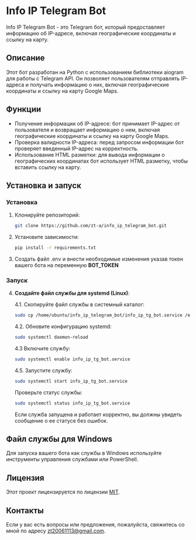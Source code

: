 # Info IP Telegram Bot

Info IP Telegram Bot - это Telegram бот, который предоставляет информацию об IP-адресе, включая географические координаты и ссылку на карту.

## Описание

Этот бот разработан на Python с использованием библиотеки aiogram для работы с Telegram API. Он позволяет пользователям отправлять IP-адреса и получать информацию о них, включая географические координаты и ссылку на карту Google Maps.

## Функции

- Получение информации об IP-адресе: бот принимает IP-адрес от пользователя и возвращает информацию о нем, включая географические координаты и ссылку на карту Google Maps.
- Проверка валидности IP-адреса: перед запросом информации бот проверяет введенный IP-адрес на корректность.
- Использование HTML разметки: для вывода информации о географических координатах бот использует HTML разметку, чтобы вставить ссылку на карту.

## Установка и запуск

### Установка

1. Клонируйте репозиторий:

    ```bash
    git clone https://github.com/zt-a/info_ip_telegram_bot.git
    ```

2. Установите зависимости:

    ```bash
    pip install -r requirements.txt
    ```

3. Создать файл .env и внести необходимые изменения указав токен вашего бота на переменную **BOT_TOKEN**

### Запуск 

4. **Создайте файл службы для systemd (Linux)**:

    4.1. Скопируйте файл службы в системный каталог:

    ```bash
    sudo cp /home/ubuntu/info_ip_telegram_bot/info_ip_tg_bot.service /etc/systemd/system/
    ```

    4.2. Обновите конфигурацию systemd:

    ```bash
    sudo systemctl daemon-reload
    ```

    4.3 Включите службу:

    ```bash
    sudo systemctl enable info_ip_tg_bot.service
    ```

    4.5. Запустите службу:

    ```bash
    sudo systemctl start info_ip_tg_bot.service
    ```

    Проверьте статус службы:

    ```bash
    sudo systemctl status info_ip_tg_bot.service
    ```

    Если служба запущена и работает корректно, вы должны увидеть сообщение о ее статусе без ошибок.

## Файл службы для Windows

Для запуска вашего бота как службы в Windows используйте инструменты управления службами или PowerShell.

## Лицензия

Этот проект лицензируется по лицензии [MIT](LICENSE).

## Контакты

Если у вас есть вопросы или предложения, пожалуйста, свяжитесь со мной по адресу zt20061113@gmail.com.
